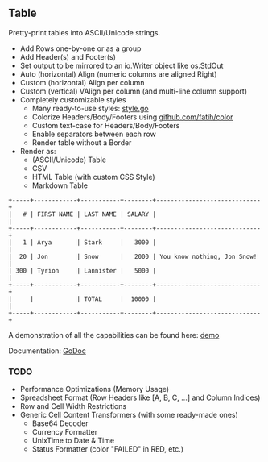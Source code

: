 ## Table

Pretty-print tables into ASCII/Unicode strings.

  - Add Rows one-by-one or as a group
  - Add Header(s) and Footer(s)
  - Set output to be mirrored to an io.Writer object like os.StdOut
  - Auto (horizontal) Align (numeric columns are aligned Right)
  - Custom (horizontal) Align per column
  - Custom (vertical) VAlign per column (and multi-line column support)
  - Completely customizable styles
    - Many ready-to-use styles: [style.go](style.go)
    - Colorize Headers/Body/Footers using [github.com/fatih/color](https://github.com/fatih/color)
    - Custom text-case for Headers/Body/Footers
    - Enable separators between each row
    - Render table without a Border
  - Render as:
    - (ASCII/Unicode) Table
    - CSV
    - HTML Table (with custom CSS Style)
    - Markdown Table


```
+-----+------------+-----------+--------+-----------------------------+
|   # | FIRST NAME | LAST NAME | SALARY |                             |
+-----+------------+-----------+--------+-----------------------------+
|   1 | Arya       | Stark     |   3000 |                             |
|  20 | Jon        | Snow      |   2000 | You know nothing, Jon Snow! |
| 300 | Tyrion     | Lannister |   5000 |                             |
+-----+------------+-----------+--------+-----------------------------+
|     |            | TOTAL     |  10000 |                             |
+-----+------------+-----------+--------+-----------------------------+
```

A demonstration of all the capabilities can be found here: [demo](demo)

Documentation: [GoDoc](https://godoc.org/github.com/jedib0t/go-pretty/table)

### TODO

  - Performance Optimizations (Memory Usage)
  - Spreadsheet Format (Row Headers like [A, B, C, ...] and Column Indices)
  - Row and Cell Width Restrictions
  - Generic Cell Content Transformers (with some ready-made ones)
    - Base64 Decoder
    - Currency Formatter
    - UnixTime to Date & Time
    - Status Formatter (color "FAILED" in RED, etc.)
